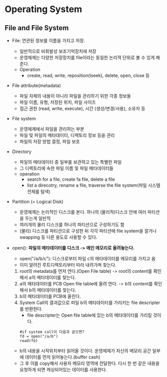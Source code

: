 # Operating System

## File and File System
* File: 연관된 정보를 이름을 가지고 저장.
    * 일반적으로 비휘발성 보조기억장치에 저장 
    * 운영체제는 다양한 저장장치를 file이라는 동일한 논리적 단위로 볼 수 있게 해준다.
    * Operation
        * create, read, write, reposition(lseek), delete, open, close 등

* File attribute(metadata)
    * 파일 자체의 내용이 아니라 파일을 관리하기 위한 각종 정보들
    * 파일 이름, 유형, 저장된 위치, 파일 사이즈
    * 접근 권한 (read, write, execute), 시간 (생성/변경/사용), 소유자 등

* File system
    * 운영체제에서 파일을 관리하는 부분
    * 파일 및 파일의 메타데이터, 디렉토리 정보 등을 관리
    * 파일의 저장 방법 결정, 파일 보호

* Directory
    * 파일의 메타데이터 중 일부를 보관하고 있는 특별한 파일
    * 그 디렉토리에 속한 파일 이름 및 파일 메타데이터들
    * operation
        * search for a file, create fa file, delete a file
        * list a direcotry, rename a file, traverse the file system(파일 시스템 전체를 탐색)

* Partition (= Logical Disk)
    * 운영체제는 논리적인 디스크를 본다. 하나의 (물리적)디스크 안에 여러 파티션을 두는게 일반적
    * 여러개의 물리 디스크를 하나의 파티션으로 구성하기도 함
    * (물리) 디스크를 파티션으로 구성한 뒤 각각 파티션에 file system을 깔거나 swapping 등 다른 용도로 사용할 수 있다.

* open(): **파일의 메타데이터를 디스크 -> 메인 메모리로 올려놓는다.**
    * open("/a/b/c"): 디스크로부터 파일 c의 메타데이터를 메모리를 가지고 옴
    * 이미 알려진 루트디렉토리부터 따라 내려가며 찾는다.
    1. root의 metadata를 먼저 연다.(Open File table) -> root의 content를 확인해서 a의 메타데이터를 찾는다.
    2. a의 메타데이터를 PCB Open file table에 올려 연다. -> b의 content를 확인해서 b의 메타데이터를 찾는다.
    3. b의 메타데이터를 PCB에 올린다.
    4. System Call의 결과값으로 파일 b의 메타데이터를 가리키는 file descripter를 반환한다.
        * file descripter는 Open file table에 있는 b의 메타데이터를 가리킬 것이다.
        ```
        #if system call이 다음과 같으면?
        fd = open("/a/b")
        read(fd)
        ```
    * b의 내용을 시작위치부터 읽어올 것이다. 운영체제가 자신의 메모리 공간 일부에 데이터를 먼저 읽어놓는다.(buffer cash)
    * 그 후 이를 copy해서 사용자 메모리 영역에 전달한다. 다시 한 번 같은 내용을 요청하게 되면 캐싱되어있는 데이터를 사용한다.
    